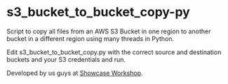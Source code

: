 s3_bucket_to_bucket_copy-py
===========================

Script to copy all files from an AWS S3 Bucket in one region to another bucket in a different region using many
threads in Python.

Edit s3_bucket_to_bucket_copy.py with the correct source and destination buckets and your S3 credentials and run.

Developed by us guys at [Showcase Workshop](http://www.showcaseworkshop.com).